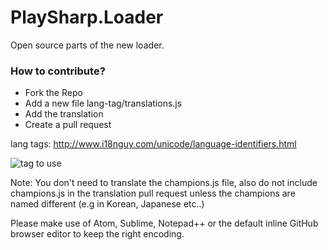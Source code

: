 # PlaySharp.Loader
Open source parts of the new loader.

### How to contribute?

* Fork the Repo
* Add a new file lang-tag/translations.js
* Add the translation
* Create a pull request

lang tags: http://www.i18nguy.com/unicode/language-identifiers.html

![tag to use](http://i.imgur.com/dz2grxS.png)

Note: You don't need to translate the champions.js file, also do not include champions.js in the translation pull request unless the champions are named different (e.g in Korean, Japanese etc..)

Please make use of Atom, Sublime, Notepad++ or the default inline GitHub browser editor to keep the right encoding.

